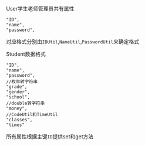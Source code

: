 User学生老师管理员共有属性

```
"ID",
"name",
"password",
```

对应格式分别由`IDUtil`,`NameUtil`,`PasswordUtil`来确定格式



Student数据格式

```
"ID",
"name",
"password",
//枚举转字符串
"grade",
"gender",
"school",
//double转字符串
"money",
//CodeUtil和TimeUtil
"classes",
"times"
```

所有属性根据主键`ID`提供set和get方法